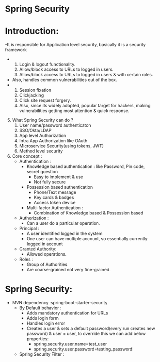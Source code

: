 # Spring Security
# Introduction:

-It is responsible for Application level security, basically it is a security framework
- 1. Login & logout functionality.
  2. Allow/block access to URLs to logged in users. 
  3. Allow/block access to URLs to logged in users & with certain roles. 
- Also, handles common vulnerabilities out of the box. 
- 1. Session fixation 
  2. Clickjacking
  3. Click site request forgery. 
  4. Also, since its widely adopted, popular target for hackers, making vulnerabilities getting most attention & quick response. 
5. What Spring Security can do ? 
   1. User name/password authenticaton
   2. SSO/Okta/LDAP
   3. App level Authorization
   4. Intra App Authorization like OAuth
   5. Microservice Security(using tokens, JWT)
   6. Method level security
4. Core concept :
   + Authentication : 
     + Knowledge based authentication : like Password, Pin code, secret question
       + Easy to implement & use
       + Not fully secure
     + Possession based authentication 
       + Phone/Text message
       + Key cards & badges 
       + Access token device
     + Multi-factor Authentication : 
       + Combination of Knowledge based & Possession based
   + Authorization : 
     + Can a user do a particular operation. 
   + Principal : 
     + A user identified logged in the system
     + One user can have multiple account, so essentially currently logged in account
   + Granted Authority: 
     + Allowed operations.
   + Roles : 
     + Group of Authorities
     + Are coarse-grained not very fine-grained.
# Spring Security:
+ MVN dependency :spring-boot-starter-security 
    + By Default behavior : 
      + Adds mandatory authentication for URLs
      + Adds login form
      + Handles login error
      + Creates a user & sets a default password(every run creates new password) & user = user, to override this we can add below properties: 
        + spring.security.user.name=test_user
        + spring.security.user.password=testing_password
    + Spring Security Filter :
